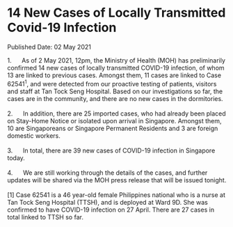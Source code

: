 <html>
    <meta http-equiv="Content-Type" content="text/html; charset=utf-8"/>
    <meta charset="utf-8"/>
    <title>14 New Cases of Locally Transmitted Covid-19 Infection</title>
    <body><h1>14 New Cases of Locally Transmitted Covid-19 Infection</h1>
    <p>Published Date: 02 May 2021</p> 1.&nbsp; &nbsp; &nbsp; As of 2 May 2021, 12pm, the Ministry of Health (MOH) has preliminarily confirmed 14 new cases of locally transmitted COVID-19 infection, of whom 13 are linked to previous cases. Amongst them, 11 cases are linked to Case 62541<sup>1</sup>, and were detected from our proactive testing of patients, visitors and staff at Tan Tock Seng Hospital. Based on our investigations so far, the cases are in the community, and there are no new cases in the dormitories.<br><br>2.&nbsp;&nbsp;&nbsp;&nbsp;&nbsp; In addition, there are 25 imported cases, who had already been placed on Stay-Home Notice or isolated upon arrival in Singapore. Amongst them, 10 are Singaporeans or Singapore Permanent Residents and 3 are foreign domestic workers.<br><br>3.&nbsp;&nbsp;&nbsp;&nbsp;&nbsp; In total, there are 39 new cases of COVID-19 infection in Singapore today.<br><br>4.&nbsp;&nbsp;&nbsp;&nbsp;&nbsp; We are still working through the details of the cases, and further updates will be shared via the MOH press release that will be issued tonight.<br><br>[1]&nbsp;Case 62541 is a 46 year-old female Philippines national who is a nurse at Tan Tock Seng Hospital (TTSH), and is deployed at Ward 9D. She was confirmed to have COVID-19 infection on 27 April. There are 27 cases in total linked to TTSH so far.</body>
</html>